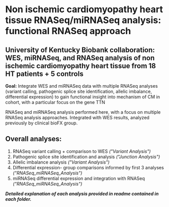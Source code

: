 # Non ischemic cardiomyopathy heart tissue RNASeq/miRNASeq analysis: functional RNASeq approach
## University of Kentucky Biobank collaboration: WES, miRNASeq, and RNASeq analysis of non ischemic cardiomyopathy heart tissue from 18 HT patients + 5 controls

**Goal:** Integrate WES and miRNASeq data with multiple RNASeq analyses (variant calling, pathogenic splice site identification, allelic imbalance, differential expression) to gain functional insight into mechanism of CM in cohort, with a particular focus on the gene TTN

RNASeq and miRNASeq analysis performed here, with a focus on multiple RNASeq analysis approaches. Integrated with WES results, analyzed previously by clinical bioFX group.

## Overall analyses:
  1. RNASeq variant calling + comparison to WES *("Variant Analysis")*
  2. Pathogenic splice site identification and analysis *("Junction Analysis")*
  3. Allelic imbalance analysis *("Variant Analysis")*
  4. Differential expression- group comparisons informed by first 3 analyses *("RNASeq_miRNASeq_Analysis")*
  5. miRNASeq differential expression and integration with RNASeq *("RNASeq_miRNASeq_Analysis")*
  
 ***Detailed explanation of each analysis provided in readme contained in each folder.***
